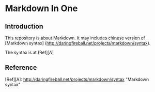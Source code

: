 # Markdown In One

## Introduction
This repository is about Markdown. It may includes chinese version of [Markdown syntax] (http://daringfireball.net/projects/markdown/syntax).

The syntax is at [Ref][A]

## Reference
[Ref][A]: http://daringfireball.net/projects/markdown/syntax "Markdown syntax"

